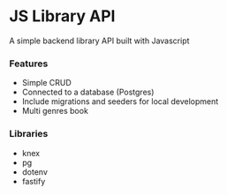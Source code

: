 # JS Library API

A simple backend library API built with Javascript

### Features

- Simple CRUD
- Connected to a database (Postgres)
- Include migrations and seeders for local development
- Multi genres book

### Libraries

- knex
- pg
- dotenv
- fastify
